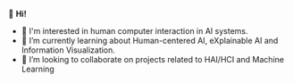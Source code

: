 👋 **Hi!**
- 👀 I'm interested in human computer interaction in AI systems.
- 🌱 I’m currently learning about Human-centered AI, eXplainable AI and Information Visualization.
- 💞️ I’m looking to collaborate on projects related to HAI/HCI and Machine Learning


<!---
yashwanthi-anand/yashwanthi-anand is a ✨ special ✨ repository because its `README.md` (this file) appears on your GitHub profile.
You can click the Preview link to take a look at your changes.
--->
